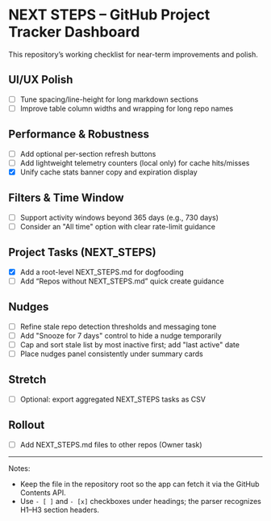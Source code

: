 # NEXT STEPS – GitHub Project Tracker Dashboard

This repository’s working checklist for near-term improvements and polish.

## UI/UX Polish
- [ ] Tune spacing/line-height for long markdown sections
- [ ] Improve table column widths and wrapping for long repo names

## Performance & Robustness
- [ ] Add optional per-section refresh buttons
- [ ] Add lightweight telemetry counters (local only) for cache hits/misses
- [x] Unify cache stats banner copy and expiration display

## Filters & Time Window
- [ ] Support activity windows beyond 365 days (e.g., 730 days)
- [ ] Consider an "All time" option with clear rate-limit guidance

## Project Tasks (NEXT_STEPS)
- [x] Add a root-level NEXT_STEPS.md for dogfooding
- [ ] Add “Repos without NEXT_STEPS.md” quick create guidance

## Nudges
- [ ] Refine stale repo detection thresholds and messaging tone
- [ ] Add "Snooze for 7 days" control to hide a nudge temporarily
- [ ] Cap and sort stale list by most inactive first; add "last active" date
- [ ] Place nudges panel consistently under summary cards

## Stretch
- [ ] Optional: export aggregated NEXT_STEPS tasks as CSV

## Rollout
- [ ] Add NEXT_STEPS.md files to other repos (Owner task)

---

Notes:
- Keep the file in the repository root so the app can fetch it via the GitHub Contents API.
- Use `- [ ]` and `- [x]` checkboxes under headings; the parser recognizes H1–H3 section headers.
